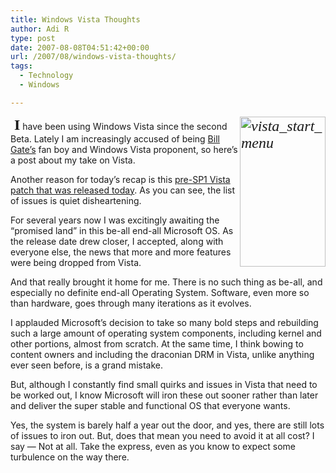 ```yaml
---
title: Windows Vista Thoughts
author: Adi R
type: post
date: 2007-08-08T04:51:42+00:00
url: /2007/08/windows-vista-thoughts/
tags:
  - Technology
  - Windows

---
```

<font face="Script MT Bold"><em><font face="Script MT Bold" color="#333333" size="5"><em><a href="https://i1.wp.com/www.adir1.com//uploads/2007/08/vista-start-menu.jpg" atomicselection="true"><img style="border-top-width: 0px; border-left-width: 0px; border-bottom-width: 0px; border-right-width: 0px" height="240" alt="vista_start_menu" src="https://i1.wp.com/www.adir1.com//uploads/2007/08/vista-start-menu-thumb.jpg?resize=137%2C240" width="137" align="right" border="0" data-recalc-dims="1" /></a></em></font><font size="5">&nbsp;</font></em></font><font face="Script" size="5"><strong>I</strong></font>&nbsp;have been using Windows Vista since the second Beta. Lately I am increasingly accused of being <a href="http://en.wikipedia.org/wiki/Bill_gates" target="_blank">Bill Gate&#8217;s</a> fan boy and Windows Vista proponent, so here&#8217;s a post about my take on Vista.

Another reason for today&#8217;s recap is this <a href="http://www.windows-now.com/blogs/robert/archive/2007/08/07/windows-vista-pre-sp1-performance-and-reliability-updates-released.aspx" target="_blank">pre-SP1 Vista patch that was released today</a>. As you can see, the list of issues is quiet disheartening.

For several years now I was excitingly awaiting the &#8220;promised land&#8221; in&nbsp;this be-all end-all Microsoft OS. As the release date drew closer, I accepted, along with everyone else, the news that more and more features were being dropped from Vista.

And that really brought it home for me. There is no such thing as be-all, and especially no definite end-all Operating System. Software, even more so than hardware, goes through many iterations as it evolves. 

I applauded Microsoft&#8217;s decision to take so many bold steps and rebuilding such a large amount of operating system components, including kernel and other portions, almost from scratch. At the same time, I think bowing to content owners and including the draconian DRM in Vista, unlike anything ever seen before, is a grand mistake.

But, although I constantly find small quirks and issues in Vista that need to be worked out, I know Microsoft will iron these out sooner rather than later and deliver the super stable and functional OS that everyone wants.

Yes, the system is barely half a year out the door, and yes, there are still lots of issues to iron out. But,&nbsp;does that mean you need to avoid it at all cost? I say &#8212; Not at all. Take the express, even as you know to expect some turbulence on the way there.